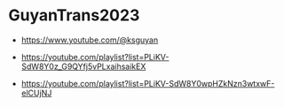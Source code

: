 # GuyanTrans2023

- https://www.youtube.com/@ksguyan

- https://youtube.com/playlist?list=PLiKV-SdW8Y0z_G9QYfj5vPLxaihsaikEX

- https://youtube.com/playlist?list=PLiKV-SdW8Y0wpHZkNzn3wtxwF-elCUjNJ
  
 
